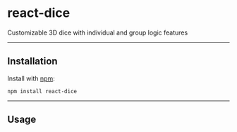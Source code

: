 # react-dice

Customizable 3D dice with individual and group logic features

***

## Installation

Install with [npm](https://www.npmjs.com/get-npm):

```
npm install react-dice
```

***

## Usage
